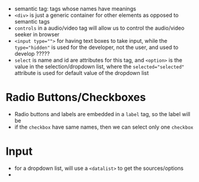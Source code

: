 - semantic tag: tags whose names have meanings
- `<div>` is just a generic container for other elements as opposed to semantic tags
- `controls` in a audio/video tag will allow us to control the audio/video seeker in browser
- `<input type="">` for having text boxes to take input, while the `type="hidden"` is used for the developer, not the user, and used to develop ????? 
- `select` is name and id are attributes for this tag, and `<option>` is the value in the selection/dropdown list, where the `selected="selected"` attribute is used for default value of the dropdown list
# Radio Buttons/Checkboxes
- Radio buttons and labels are embedded in a `label` tag, so the label will be 
- if the `checkbox` have same names, then we can select only one `checkbox`
# Input
- for a dropdown list, will use a `<datalist>` to get the sources/options
- 